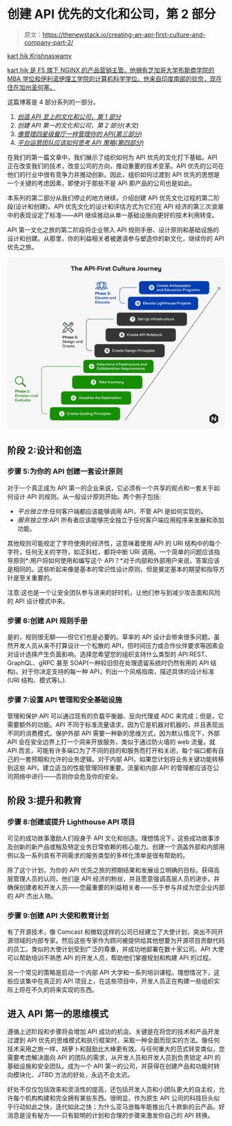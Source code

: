 # 创建 API 优先的文化和公司，第 2 部分

> 原文：<https://thenewstack.io/creating-an-api-first-culture-and-company-part-2/>

[](https://www.linkedin.com/in/kkrishnaswamy/)

[kart hik Krishnaswamy](https://www.linkedin.com/in/kkrishnaswamy/)

[kart hik 是 F5 旗下 NGINX 的产品营销主管。他拥有芝加哥大学布斯商学院的 MBA 学位和伊利诺伊理工学院的计算机科学学位。他来自印度南部的钦奈，现在住在加州圣何塞。](https://www.linkedin.com/in/kkrishnaswamy/)

[](https://www.linkedin.com/in/kkrishnaswamy/)[](https://www.linkedin.com/in/kkrishnaswamy/)

这篇博客是 4 部分系列的一部分。

1.  *[创造 API 至上的文化和公司，第 1 部分](https://thenewstack.io/creating-an-api-first-culture-and-company-part-1/)*
2.  *创建 API 第一的文化和公司，第 2 部分(本文)*
3.  [*像管理四星级餐厅一样管理你的 API(第三部分)*](https://thenewstack.io/manage-your-apis-like-a-4-star-restaurant/)
4.  *[平台运营团队应该如何思考 API 策略(第四部分)](https://thenewstack.io/how-platform-ops-teams-should-think-about-api-strategy/)*

在我们的第一篇文章中，我们展示了组织如何为 API 优先的文化打下基础。API 正在改变我们的技术，改变公司的方向，推动重要的技术变革。API 优先的公司在他们的行业中很有竞争力并推动创新。因此，组织如何过渡到 API 优先的思想是一个关键的考虑因素，即使对于那些不是 API 即产品的公司也是如此。

本系列的第二部分从我们停止的地方继续，介绍创建 API 优先文化过程的第二阶段(设计和创建)。API 优先文化的设计和评估方式为它们在 API 经济的第三次浪潮中的表现设定了标准——API 继续推动从单一基础设施向更好的技术利用转变。

API 第一文化之旅的第二阶段将企业带入 API 规则手册、设计原则和基础设施的设计和创建。从那里，你的利益相关者被邀请参与塑造你的新文化，继续你的 API 优先之旅。

![Chart showing the API-First Culture Journey](img/78d0342974fad3a8e794ecb8b9719b10.png)

## 阶段 2:设计和创造

### 步骤 5:为你的 API 创建一套设计原则

对于一个真正成为 API 第一的企业来说，它必须有一个共享的观点和一套关于如何设计 API 的规则。从一般设计原则开始。两个例子包括:

*   *平台独立性*:任何客户端都应该能够调用 API，不管 API 是如何实现的。
*   *服务独立性*:API 所有者应该能够完全独立于任何客户端应用程序来发展和添加功能。

其他规则可能规定了字符使用的经济性，这意味着使用 API 的 URI 结构中的每个字符，任何无关的字符，如正斜杠，都将中断 URI 调用。一个简单的问题应该指导原则*:用户将如何使用和编写这个 API？*对于内部和外部用户来说，答案应该是相同的。这些听起来像是基本的常识性设计原则，但是奠定基本的期望和指导方针是至关重要的。

注意:这也是一个让安全团队参与进来的好时机，让他们参与到减少攻击面和风险的 API 设计模式中来。

### 步骤 6:创建 API 规则手册

是的，规则很无聊——但它们也是必要的。草率的 API 设计会带来很多问题。虽然开发人员从来不打算设计一个松散的 API，但时间压力或合作伙伴要求等因素会对设计选择产生负面影响。选择您希望您的组织支持什么类型的 API:REST、GraphQL、gRPC 甚至 SOAP(一种较旧但在处理遗留系统时仍然有用的 API 结构)。对于你决定支持的每一种 API，列出一个风格指南，描述具体的设计标准(URI 结构、模式等)。).

### 步骤 7:设置 API 管理和安全基础设施

管理和保护 API 可以通过现有的负载平衡器、反向代理或 ADC 来完成；但是，它需要额外的功能。API 不同于标准流量请求，因为它是机器对机器的，并且表现出不同的消费模式。保护外部 API 需要一种新的思维方式，因为默认情况下，外部 API 会在安全边界上打一个洞来开放服务，类似于通过防火墙的 web 流量。就 API 而言，可能有许多端口为了不同的目的和服务而打开和关闭，每个端口都有自己的一套预期和允许的业务逻辑。对于内部 API，如果您计划将业务关键功能转移到这些 API，建立适当的性能管理同样重要。流量和内部 API 的管理都应该在公司网络中进行——否则你会危及你的安全。

## 阶段 3:提升和教育

### 步骤 8:创建或提升 Lighthouse API 项目

可见的成功故事激励人们投身于 API 文化和创造。理想情况下，这些成功故事涉及创新的新产品或触及特定业务日常依赖的核心能力。创建一个涵盖外部和内部用例以及一系列具有不同需求的服务类型的多样化清单是很有帮助的。

除了这个计划，为你的 API 优先之旅的预期结果和发展设立明确的目标。获得高层管理人员的认同，他们是 API 经济的粉丝，并且愿意强调高层人员的进步。并确保创建者和开发人员——您最重要的利益相关者——乐于参与并成为您企业内部的 API 杰出人物。

### 步骤 9:创建 API 大使和教育计划

有了开源技术，像 Comcast 和微软这样的公司已经建立了大使计划，突出不同开源领域的内部专家。然后这些专家作为顾问被提供给其他想要为开源项目贡献代码的员工。类似的大使计划受到广泛的尊重，并成功地部署在数十家公司。API 大使可以帮助培训不熟悉 API 的开发人员，帮助他们掌握规划和构建 API 的过程。

另一个常见的策略是启动一个内部 API 大学和一系列培训课程。理想情况下，这些应该集中在真正的 API 项目上，在这些项目中，开发人员正在构建一些组织实际上将在不久的将来实现的东西。

## 进入 API 第一的思维模式

遵循上述阶段和步骤将会增加 API 成功的机会。关键是在将您的技术和产品开发过渡到 API 优先的思维模式和执行框架时，采取一种全面而现实的方法。像任何技术采用之旅一样，胡萝卜和鼓励比大棒更有效。与任何重大的范式转变类似，您需要考虑解决面向 API 的团队的需求，从开发人员和开发人员到负责锁定 API 的基础设施和安全团队。成为一个 API 第一的公司，并获得在创建产品和功能时转向模块化、JTBD 方法的好处，永远不会太迟。

好处不仅仅包括效率和灵活性的提高，还包括开发人员和小团队更大的自主权，允许每个机构构建和完全拥有某些东西。很明显，作为原生 API 公司的科技巨头似乎行动如此之快，迭代如此之快；为什么亚马逊每年能推出几十款新的云产品。好消息是没有秘方——只有聪明的计划和合理的步骤来激发你自己的 API 转换。

<svg xmlns:xlink="http://www.w3.org/1999/xlink" viewBox="0 0 68 31" version="1.1"><title>Group</title> <desc>Created with Sketch.</desc></svg>